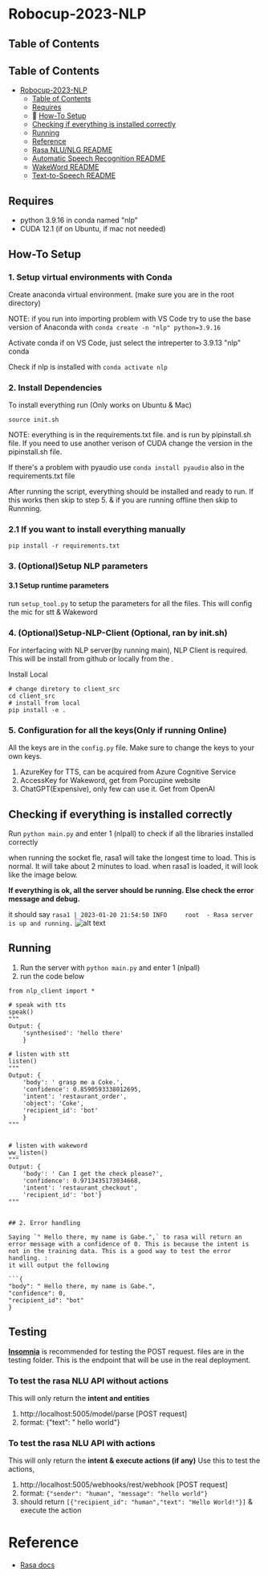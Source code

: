 # Robocup-2023-NLP

## Table of Contents

## Table of Contents

- [Robocup-2023-NLP](#robocup-2023-nlp)
  - [Table of Contents](#table-of-contents)
  - [Requires](#requires)
  - 🚀 [How-To Setup](#how-to-setup)
  - [Checking if everything is installed correctly](#checking-if-everything-is-installed-correctly)
  - [Running](#running)
  - [Reference](#reference)
  - [Rasa NLU/NLG README](https://github.com/EIC-NLP/Robocup-2023-NLP/tree/main/rasa)
  - [Automatic Speech Recognition README](https://github.com/EIC-NLP/Robocup-2023-NLP/tree/main/stt)
  - [WakeWord README](https://github.com/EIC-NLP/Robocup-2023-NLP/tree/main/wakeword)
  - [Text-to-Speech README](https://github.com/EIC-NLP/Robocup-2023-NLP/tree/main/tts)

## Requires

- python 3.9.16 in conda named "nlp"
- CUDA 12.1 (if on Ubuntu, if mac not needed)


## How-To Setup

### 1. Setup virtual environments with Conda

Create anaconda virtual environment. (make sure you are in the root directory)

NOTE: if you run into importing problem with VS Code try to use the base version of Anaconda with
```conda create -n "nlp" python=3.9.16```

Activate conda
   if on VS Code, just select the intreperter to 3.9.13 "nlp" conda

Check if nlp is installed with ```conda activate nlp```


### 2. Install Dependencies
To install everything run (Only works on Ubuntu & Mac)
```shell
source init.sh
```

NOTE: everything is in the requirements.txt file. and is run by pipinstall.sh file. If you need to use another verison of CUDA change the version in the pipinstall.sh file.

If there's a problem with pyaudio use `conda install pyaudio` also in the requirements.txt file

After running the script, everything should be installed and ready to run.
        If this works then skip to step 5. & if you are running offline then skip to Runnning.

### 2.1 If you want to install everything manually
```shell
pip install -r requirements.txt
```

### 3. (Optional)Setup NLP parameters

#### 3.1 Setup runtime parameters
run `setup_tool.py` to setup the parameters for all the files. This will config the mic for stt & Wakeword


### 4. (Optional)Setup-NLP-Client (Optional, ran by init.sh)
For interfacing with NLP server(by running main), NLP Client is required. This will be install from github or locally from the .

Install Local
```shell
# change diretory to client_src
cd client_src
# install from local
pip install -e .
```

<!-- Install the lastest from Github
```shell
pip install git+https://github.com/EIC-NLP/Robocup-2023-NLP/client_src.git
``` -->

### 5. Configuration for all the keys(Only if running Online)
All the keys are in the `config.py` file. Make sure to change the keys to your own keys.
1. AzureKey for TTS, can be acquired from Azure Cognitive Service
2. AccessKey for Wakeword, get from Porcupine website
3. ChatGPT(Expensive), only few can use it. Get from OpenAI


## Checking if everything is installed correctly
Run `python main.py` and enter 1 (nlpall) to check if all the libraries installed correctly

when running the socket fle, rasa1 will take the longest time to load. This is normal. It will take about 2 minutes to load.
when rasa1 is loaded, it will look like the image below.

**If everything is ok, all the server should be running. Else check the error message and debug.**

it should say `rasa1 | 2023-01-20 21:54:50 INFO     root  - Rasa server is up and running.`
![alt text](misc/runningexample1.png)


## Running

1. Run the server with `python main.py` and enter 1 (nlpall)
2. run the code below

```
from nlp_client import *

# speak with tts
speak()
"""
Output: {
    'synthesised': 'hello there'
    }

# listen with stt
listen()
"""
Output: {
    'body': ' grasp me a Coke.',
    'confidence': 0.8590593338012695,
    'intent': 'restaurant_order',
    'object': 'Coke',
    'recipient_id': 'bot'
    }
"""


# listen with wakeword
ww_listen()
"""
Output: {
    'body': ' Can I get the check please?',
    'confidence': 0.9713435173034668,
    'intent': 'restaurant_checkout',
    'recipient_id': 'bot'}
"""
```

```

## 2. Error handling

Saying `" Hello there, my name is Gabe.",` to rasa will return an error message with a confidence of 0. This is because the intent is not in the training data. This is a good way to test the error handling. :
it will output the following

```{
"body": " Hello there, my name is Gabe.",
"confidence": 0,
"recipient_id": "bot"
}

```

## Testing

**[Insomnia](https://insomnia.rest/download)** is recommended for testing the POST request. files are in the testing folder. This is the endpoint that will be use in the real deployment.

### To test the rasa NLU API without actions

This will only return the **intent and entities**

1. http://localhost:5005/model/parse [POST request]
2. format: {"text": " hello world"}

### To test the rasa NLU API with actions

This will only return the **intent & execute actions (if any)**
Use this to test the actions,

1. http://localhost:5005/webhooks/rest/webhook [POST request]
2. format: `{"sender": "human", "message": "hello world"}`
3. should return `[{"recipient_id": "human","text": "Hello World!"}]` & execute the action

# Reference

- [Rasa docs](https://rasa.com/docs/)
